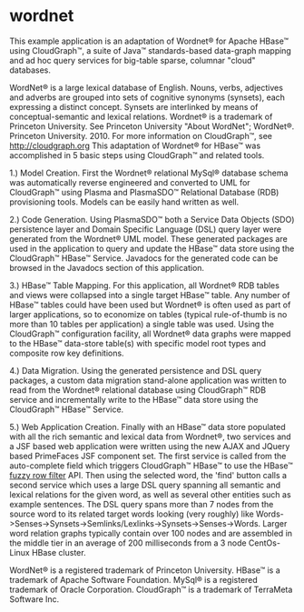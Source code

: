 wordnet
=======

This example application is an adaptation of Wordnet® for Apache HBase™ using CloudGraph™, a suite of Java™ standards-based data-graph mapping and ad hoc query services for big-table sparse, columnar "cloud" databases. 

WordNet® is a large lexical database of English. Nouns, verbs, adjectives and adverbs are grouped into sets of cognitive synonyms (synsets), each expressing a distinct concept. Synsets are interlinked by means of conceptual-semantic and lexical relations. Wordnet® is a trademark of Princeton University. See Princeton University "About WordNet"; WordNet®. Princeton University. 2010. <a href="http://wordnet.princeton.edu"></a>
For more information on CloudGraph™, see <a href="http://cloudgraph.org">http://cloudgraph.org</a>
This adaptation of Wordnet® for HBase™ was accomplished in 5 basic steps using CloudGraph™ and related tools.

1.) Model Creation. First the Wordnet® relational MySql® database schema was automatically reverse engineered and converted to UML for CloudGraph™ using Plasma and PlasmaSDO™ Relational Database (RDB) provisioning tools. Models can be easily hand written as well.

2.) Code Generation. Using PlasmaSDO™ both a Service Data Objects (SDO) persistence layer and Domain Specific Language (DSL) query layer were generated from the Wordnet® UML model. These generated packages are used in the application to query and update the HBase™ data store using the CloudGraph™ HBase™ Service. Javadocs for the generated code can be browsed in the Javadocs section of this application.

3.) HBase™ Table Mapping. For this application, all Wordnet® RDB tables and views were collapsed into a single target HBase™ table. Any number of HBase™ tables could have been used but Wordnet® is often used as part of larger applications, so to economize on tables (typical rule-of-thumb is no more than 10 tables per application) a single table was used. Using the CloudGraph™ configuration facility, all Wordnet® data graphs were mapped to the HBase™ data-store table(s) with specific model root types and composite row key definitions.

4.) Data Migration. Using the generated persistence and DSL query packages, a custom data migration stand-alone application was written to read from the Wordnet® relational database using CloudGraph™ RDB service and incrementally write to the HBase™ data store using the CloudGraph™ HBase™ Service. 

5.) Web Application Creation. Finally with an HBase™ data store populated with all the rich semantic and lexical data from Wordnet®, two services and a JSF based web application were written using the new AJAX and JQuery based PrimeFaces JSF component set. The first service is called from the auto-complete field which triggers CloudGraph™ HBase™ to use the HBase™ <a href="http://hbase.apache.org/apidocs/org/apache/hadoop/hbase/filter/FuzzyRowFilter.html">fuzzy row filter</a> API. Then using the selected word, the 'find' button calls a second service which uses a large DSL query spanning all semantic and lexical relations for the given word, as well as several other entities such as example sentences. The DSL query spans more than 7 nodes from the source word to its related target words looking (very roughly) like Words->Senses->Synsets->Semlinks/Lexlinks->Synsets->Senses->Words. Larger word relation graphs typically contain over 100 nodes and are assembled in the middle tier in an average of 200 milliseconds from a 3 node CentOs-Linux HBase cluster.

WordNet® is a registered trademark of Princeton University. HBase™ is a trademark of Apache Software Foundation. MySql® is a registered trademark of Oracle Corporation. CloudGraph™ is a trademark of TerraMeta Software Inc. 
